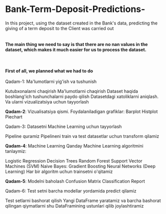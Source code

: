 # Bank-Term-Deposit-Predictions-
In this project, using the dataset created in the Bank's data, predicting the giving of a term deposit to the Client was carried out
<br>
<br>
<br>
**The main thing we need to say is that there are no nan values in the dataset, which makes it much easier for us to process the dataset.**
<br>
<br>
<br>
<br>
**First of all, we planned what we had to do**
<br>
<br>
Qadam-1: Ma'lumotlarni yig'ish va tushunish

Kutubxonalarni chaqirish
Ma'lumotlarni chaqirish
Dataset haqida boshlang'ich tushunchalarni paydo qilish
Datasetdagi xatoliklarni aniqlash. Va ularni vizualizatsiya uchun tayyorlash


**Qadam-2**: Vizualisatsiya qismi. Foydalaniladigan grafiklar:
Barplot
Histplot
Piechart


Qadam-3: Datasetni Machine Learning uchun tayyorlash

Pipeline quramiz
Pipelineni train va test datasetlar uchun transform qilamiz


**Qadam-4**: Machine Learning
Qanday Machine Learning algoritmini tanlaymiz:

Logistic Regression
Decision Trees
Random Forest
Support Vector Machines (SVM)
Naive Bayes:
Gradient Boosting
Neural Networks (Deep Learning)
Har bir algoritm uchun trainsetni o'qitamiz



**Qadam-5**: Modelni baholash
Confusion Matrix
Classification Report


Qadam-6: Test setni barcha modellar yordamida predict qilamiz

Test setlarni bashorat qilish
Yangi DataFrame yaratamiz va barcha bashorat qilingan qiymatlarni shu DataFramining ustunlari qilib joylashtiramiz
